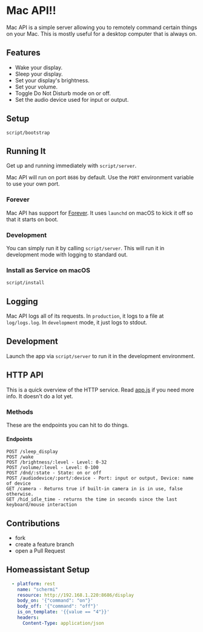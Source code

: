 # Mac API!!

Mac API is a simple server allowing you to remotely command certain things on
your Mac. This is mostly useful for a desktop computer that is always on.



## Features

* Wake your display.
* Sleep your display.
* Set your display's brightness.
* Set your volume.
* Toggle Do Not Disturb mode on or off.
* Set the audio device used for input or output.

## Setup

    script/bootstrap

## Running It
Get up and running immediately with `script/server`.

Mac API will run on port `8686` by default. Use the `PORT` environment
variable to use your own port.

### Forever
Mac API has support for [Forever](https://github.com/foreverjs/forever). It uses
`launchd` on macOS to kick it off so that it starts on boot.

### Development
You can simply run it by calling `script/server`. This will run it in development
mode with logging to standard out.

### Install as Service on macOS

    script/install

## Logging

Mac API logs all of its requests. In `production`, it logs to a file at `log/logs.log`.
In `development` mode, it just logs to stdout.

## Development

Launch the app via `script/server` to run it in the development environment.

## HTTP API

This is a quick overview of the HTTP service. Read [app.js](app.js) if you need more
info. It doesn't do a lot yet.

### Methods

These are the endpoints you can hit to do things.

#### Endpoints

    POST /sleep_display
    POST /wake
    POST /brightness/:level - Level: 0-32
    POST /volume/:level - Level: 0-100
    POST /dnd/:state - State: on or off
    POST /audiodevice/:port/:device - Port: input or output, Device: name of device
    GET /camera - Returns true if built-in camera in is in use, false otherwise.
    GET /hid_idle_time - returns the time in seconds since the last keyboard/mouse interaction

## Contributions

* fork
* create a feature branch
* open a Pull Request


## Homeassistant Setup

```yaml
  - platform: rest
    name: "schermi"
    resource: http://192.168.1.220:8686/display
    body_on: '{"command": "on"}'
    body_off: '{"command": "off"}'
    is_on_template: '{{value == "4"}}'
    headers:
      Content-Type: application/json
 ```
